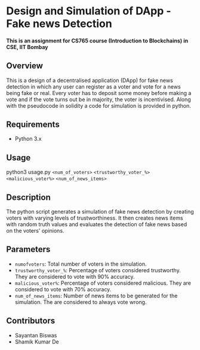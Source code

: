 # Design and Simulation of DApp - Fake news Detection
#### This is an assignment for CS765 course (Introduction to Blockchains) in CSE, IIT Bombay

## Overview

This is a design of a decentralised application (DApp) for fake news detection in which any user can register as a voter and vote for a news being fake or real. Every voter has to deposit some money before making a vote and if the vote turns out be in majority, the voter is incentivised. Along with the pseudocode in solidity a code for simulation is provided in python.

## Requirements

- Python 3.x

## Usage

python3 usage.py `<num_of_voters>` `<trustworthy_voter_%>` `<malicious_voter%>` `<num_of_news_items>`

## Description

The python script generates a simulation of fake news detection by creating voters with varying levels of trustworthiness. It then creates news items with random truth values and evaluates the detection of fake news based on the voters' opinions. 

## Parameters

- `numofvoters`: Total number of voters in the simulation.
- `trustworthy_voter_%`: Percentage of voters considered trustworthy. They are considered to vote with 90% accuracy.
- `malicious_voter%`: Percentage of voters considered malicious. They are considered to vote with 70% accuracy.
- `num_of_news_items`: Number of news items to be generated for the simulation. The are considered to always vote wrong. 

## Contributors

- Sayantan Biswas
- Shamik Kumar De